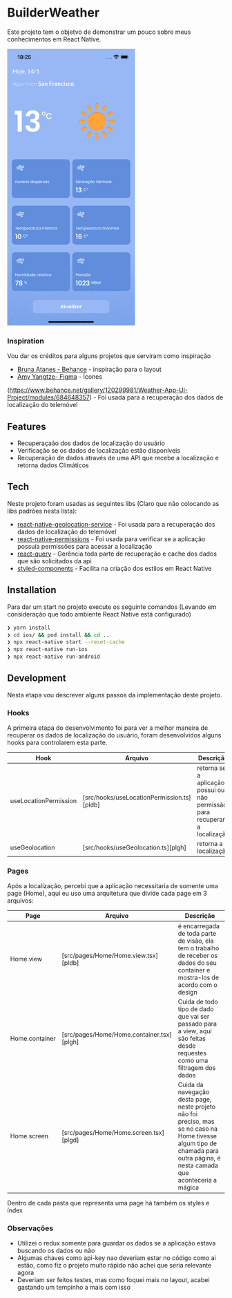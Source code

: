 # BuilderWeather

Este projeto tem o objetvo de demonstrar um pouco sobre meus conhecimentos em React Native.

![](https://raw.githubusercontent.com/rodrigomatosc/Weather/master/weather.gif)

### Inspiration

Vou dar os créditos para alguns projetos que serviram como inspiração

- [Bruna Atanes - Behance](https://www.behance.net/gallery/120299981/Weather-App-UI-Project/modules/684648357) - inspiração para o layout
- [Amy Yangtze- Figma](https://www.figma.com/community/file/884628404763738829) - Ícones 

(https://www.behance.net/gallery/120299981/Weather-App-UI-Project/modules/684648357) - Foi usada para a recuperação dos dados de localização do telemóvel


## Features

- Recuperaçaão dos dados de localização do usuário
- Verificação se os dados de localização estão disponíveis
- Recuperação de dados através de uma API que recebe a localização e retorna dados Climáticos

## Tech

Neste projeto foram usadas as seguintes libs (Claro que não colocando as libs padrões nesta lista):

- [react-native-geolocation-service](https://github.com/Agontuk/react-native-geolocation-service) - Foi usada para a recuperação dos dados de localização do telemóvel
- [react-native-permissions](https://github.com/zoontek/react-native-permissions) - Foi usada para verificar se a aplicação possuía permissões para acessar a localização
- [react-query](https://react-query.tanstack.com/) - Gerência toda parte de recuperação e cache dos dados que são solicitados da api
- [styled-components](https://styled-components.com/) - Facilita na criação dos estilos em React Native

## Installation

Para dar um start no projeto execute os seguinte comandos (Levando em consideração que todo ambiente React Native está configurado)

```sh
❯ yarn install
❯ cd ios/ && pod install && cd ..
❯ npx react-native start --reset-cache
❯ npx react-native run-ios
❯ npx react-native run-android
```

## Development

Nesta etapa vou descrever alguns passos da implementação deste projeto.

### Hooks

A primeira etapa do desenvolvimento foi para ver a melhor maneira de recuperar os dados de localização do usuário, foram desenvolvidos alguns hooks para controlarem esta parte.

| Hook                  | Arquivo                                    | Descrição                                                                   |
| --------------------- | ------------------------------------------ | --------------------------------------------------------------------------- |
| useLocationPermission | [src/hooks/useLocationPermission.ts][pldb] | retorna se a aplicação possui ou não permissão para recuperar a localização |
| useGeolocation        | [src/hooks/useGeolocation.ts][plgh]        | retorna a localização                                                       |

### Pages

Após a localização, percebi que a aplicação necessitaria de somente uma page (Home), aqui eu uso uma arquitetura que divide cada page em 3 arquivos:

| Page           | Arquivo                                   | Descrição                                                                                                                                                                     |
| -------------- | ----------------------------------------- | ----------------------------------------------------------------------------------------------------------------------------------------------------------------------------- |
| Home.view      | [src/pages/Home/Home.view.tsx][pldb]      | é encarregada de toda parte de visão, ela tem o trabalho de receber os dados do seu container e mostra-los de acordo com o design                                             |
| Home.container | [src/pages/Home/Home.container.tsx][plgh] | Cuida de todo tipo de dado que vai ser passado para a view, aqui são feitas desde requestes como uma filtragem dos dados                                                      |
| Home.screen    | [src/pages/Home/Home.screen.tsx][plgd]    | Cuida da navegação desta page, neste projeto não foi preciso, mas se no caso na Home tivesse algum tipo de chamada para outra página, é nesta camada que aconteceria a mágica |

Dentro de cada pasta que representa uma page há também os styles e índex

### Observações

- Utilizei o redux somente para guardar os dados se a aplicação estava buscando os dados ou não
- Algumas chaves como api-key nao deveriam estar no código como ai estão, como fiz o projeto muito rápido não achei que seria relevante agora
- Deveriam ser feitos testes, mas como foquei mais no layout, acabei gastando um tempinho a mais com isso
